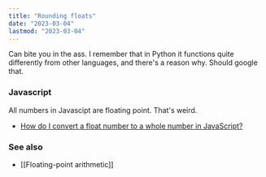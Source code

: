 ```yaml
---
title: "Rounding floats"
date: "2023-03-04"
lastmod: "2023-03-04"
---
```


Can bite you in the ass. I remember that in Python it functions quite differently from other languages, and there's a reason why. Should google that.

### Javascript
All numbers in Javascipt are floating point. That's weird.
- [How do I convert a float number to a whole number in JavaScript?](https://stackoverflow.com/questions/596467)

### See also
- [[Floating-point arithmetic]]
